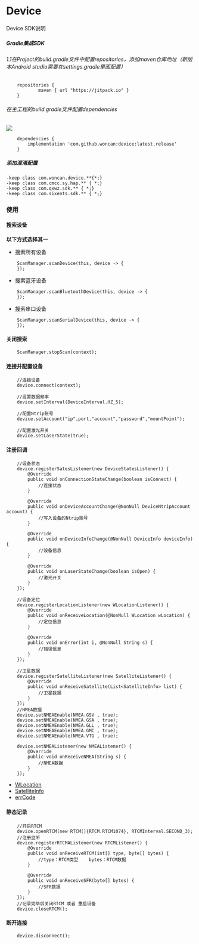 # Device

Device SDK说明

##### Gradle集成SDK

######  1.1在Project的build.gradle文件中配置repositories，添加maven仓库地址（新版本Android studio需要在settings.gradle里面配置）
```
    repositories {
            maven { url "https://jitpack.io" }
    }
```

###### 在主工程的build.gradle文件配置dependencies

[![](https://jitpack.io/v/woncan/device.svg)](https://jitpack.io/#woncan/device)
```
    dependencies {
        implementation 'com.github.woncan:device:latest.release'
    }
```

##### 添加混淆配置
```
-keep class com.woncan.device.**{*;}
-keep class com.cmcc.sy.hap.** { *;}
-keep class com.qxwz.sdk.** { *;}
-keep class com.sixents.sdk.** { *;}
```
###  使用



#### 搜索设备
**以下方式选择其一**
- 搜索所有设备
```
    ScanManager.scanDevice(this, device -> {  
    });
```
- 搜索蓝牙设备
```
    ScanManager.scanBluetoothDevice(this, device -> {
    });
```
- 搜索串口设备
```
    ScanManager.scanSerialDevice(this, device -> {
    }); 
```
#### 关闭搜索
```
    ScanManager.stopScan(context);
```

#### 连接并配置设备
```
    //连接设备
    device.connect(context);

    //设置数据频率
    device.setInterval(DeviceInterval.HZ_5);

    //配置Ntrip账号
    device.setAccount("ip",port,"account","password","mountPoint");

    //配置激光开关
    device.setLaserState(true);

```

#### 注册回调
```
    //设备状态
    device.registerSatesListener(new DeviceStatesListener() {
        @Override
        public void onConnectionStateChange(boolean isConnect) {
            //连接状态
        }

        @Override
        public void onDeviceAccountChange(@NonNull DeviceNtripAccount account) {
            //写入设备的Ntrip账号
        }

        @Override
        public void onDeviceInfoChange(@NonNull DeviceInfo deviceInfo) {
            //设备信息
        }

        @Override
        public void onLaserStateChange(boolean isOpen) {
            //激光开关
        }
    });

    //设备定位
    device.registerLocationListener(new WLocationListener() {
        @Override
        public void onReceiveLocation(@NonNull WLocation wLocation) {
            //定位信息
        }

        @Override
        public void onError(int i, @NonNull String s) {
            //错误信息
        }
    });
    
    //卫星数据
    device.registerSatelliteListener(new SatelliteListener() {
        @Override
        public void onReceiveSatellite(List<SatelliteInfo> list) {
            //卫星数据
        }
    });
    //NMEA数据
    device.setNMEAEnable(NMEA.GSV , true);
    device.setNMEAEnable(NMEA.GSA , true);
    device.setNMEAEnable(NMEA.GLL , true);
    device.setNMEAEnable(NMEA.GMC , true);
    device.setNMEAEnable(NMEA.VTG , true);

    device.setNMEAListener(new NMEAListener() {
        @Override
        public void onReceiveNMEA(String s) {
            //NMEA数据
        }
    });
```
- [WLocation](https://github.com/woncan/device/blob/master/readme/bean.md#WLocation)
- [SatelliteInfo](https://github.com/woncan/device/blob/master/readme/bean.md#SatelliteInfo)
- [errCode](https://github.com/woncan/device/blob/master/readme/errCode.md)
#### 静态记录
```
    //开启RTCM
    device.openRTCM(new RTCM[]{RTCM.RTCM1074}, RTCMInterval.SECOND_3);
    //注册监听
    device.registerRTCMAListener(new RTCMListener() {
        @Override
        public void onReceiveRTCM(int[] type, byte[] bytes) {
            //type：RTCM类型    bytes：RTCM数据
        }

        @Override
        public void onReceiveSFR(byte[] bytes) {
            //SFR数据
        }
    });
    //记录完毕后关闭RTCM 或者 重启设备
    device.closeRTCM();
```
#### 断开连接
```
    device.disconnect();

```
